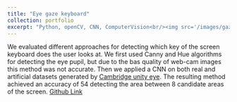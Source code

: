 ```yaml
---
title: "Eye gaze keyboard"
collection: portfolio
excerpt: "Python, openCV, CNN, ComputerVision<br/><img src='/images/gaze.png'>"
---
```

We evaluated different approaches for detecting which key of the screen keyboard does the user looks at. We first used Canny and Hue algorithms for detecting the eye pupil, but due to the bas quality of web-cam images this method was not accurate.
Then we applied a CNN on both real and artificial datasets generated by [Cambridge unity eye](https://www.cl.cam.ac.uk/research/rainbow/projects/unityeyes/). The resulting method achieved an accuracy of 54 detecting the area between 8 candidate areas of the screen.
[Github Link](https://github.com/BanafshehKarimian/EyeGazeKeyboard)